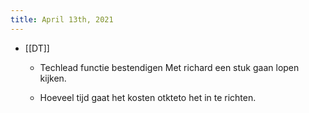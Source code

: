 ```yaml
---
title: April 13th, 2021
---
```


- [[DT]]
	 - Techlead functie bestendigen Met richard een stuk gaan lopen kijken. 

	 - Hoeveel tijd gaat het kosten otkteto  het in te richten.
